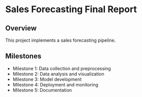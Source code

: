 # Sales Forecasting Final Report
## Overview
This project implements a sales forecasting pipeline.
## Milestones
- Milestone 1: Data collection and preprocessing
- Milestone 2: Data analysis and visualization
- Milestone 3: Model development
- Milestone 4: Deployment and monitoring
- Milestone 5: Documentation

